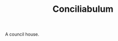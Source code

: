 ---
title: Conciliabulum
letter: C
permalink: "/definitions/bld-conciliabulum.html"
body: A council house.
published_at: '2018-07-07'
source: Black's Law Dictionary 2nd Ed (1910)
layout: post
---